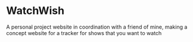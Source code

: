 # WatchWish
A personal project website in coordination with a friend of mine, making a concept website for a tracker for shows that you want to watch
